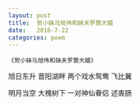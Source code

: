 ```yaml
---
layout: post
title:  贺小妹马旭伟和妹夫罗曌大婚
date:   2016-7-22
categories: poem
---
```

`《贺小妹马旭伟和妹夫罗曌大婚》`

旭日东升 晋阳湖畔 两个戏水鸳鸯 飞比翼

明月当空 大槐树下 一对神仙眷侣 述衷肠

<!--more-->
<script>
  (function(i,s,o,g,r,a,m){i['GoogleAnalyticsObject']=r;i[r]=i[r]||function(){
  (i[r].q=i[r].q||[]).push(arguments)},i[r].l=1*new Date();a=s.createElement(o),
  m=s.getElementsByTagName(o)[0];a.async=1;a.src=g;m.parentNode.insertBefore(a,m)
  })(window,document,'script','https://www.google-analytics.com/analytics.js','ga');

  ga('create', 'UA-85986843-1', 'auto');
  ga('send', 'pageview');

</script>

